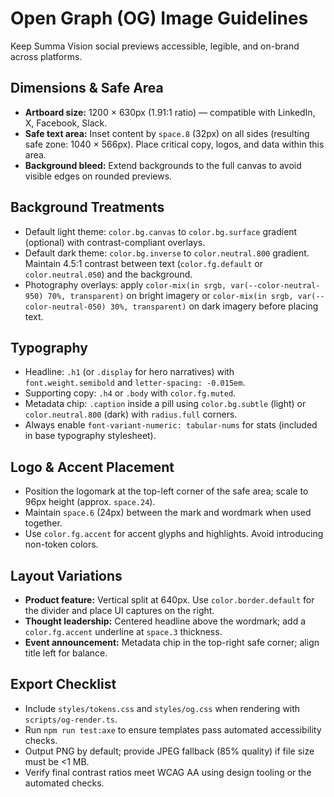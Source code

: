 # Open Graph (OG) Image Guidelines

Keep Summa Vision social previews accessible, legible, and on-brand across platforms.

## Dimensions & Safe Area
- **Artboard size:** 1200 × 630px (1.91:1 ratio) — compatible with LinkedIn, X, Facebook, Slack.
- **Safe text area:** Inset content by `space.8` (32px) on all sides (resulting safe zone: 1040 × 566px). Place critical copy, logos, and data within this area.
- **Background bleed:** Extend backgrounds to the full canvas to avoid visible edges on rounded previews.

## Background Treatments
- Default light theme: `color.bg.canvas` to `color.bg.surface` gradient (optional) with contrast-compliant overlays.
- Default dark theme: `color.bg.inverse` to `color.neutral.800` gradient. Maintain 4.5:1 contrast between text (`color.fg.default` or `color.neutral.050`) and the background.
- Photography overlays: apply `color-mix(in srgb, var(--color-neutral-950) 70%, transparent)` on bright imagery or `color-mix(in srgb, var(--color-neutral-050) 30%, transparent)` on dark imagery before placing text.

## Typography
- Headline: `.h1` (or `.display` for hero narratives) with `font.weight.semibold` and `letter-spacing: -0.015em`.
- Supporting copy: `.h4` or `.body` with `color.fg.muted`.
- Metadata chip: `.caption` inside a pill using `color.bg.subtle` (light) or `color.neutral.800` (dark) with `radius.full` corners.
- Always enable `font-variant-numeric: tabular-nums` for stats (included in base typography stylesheet).

## Logo & Accent Placement
- Position the logomark at the top-left corner of the safe area; scale to 96px height (approx. `space.24`).
- Maintain `space.6` (24px) between the mark and wordmark when used together.
- Use `color.fg.accent` for accent glyphs and highlights. Avoid introducing non-token colors.

## Layout Variations
- **Product feature:** Vertical split at 640px. Use `color.border.default` for the divider and place UI captures on the right.
- **Thought leadership:** Centered headline above the wordmark; add a `color.fg.accent` underline at `space.3` thickness.
- **Event announcement:** Metadata chip in the top-right safe corner; align title left for balance.

## Export Checklist
- Include `styles/tokens.css` and `styles/og.css` when rendering with `scripts/og-render.ts`.
- Run `npm run test:axe` to ensure templates pass automated accessibility checks.
- Output PNG by default; provide JPEG fallback (85% quality) if file size must be <1 MB.
- Verify final contrast ratios meet WCAG AA using design tooling or the automated checks.
